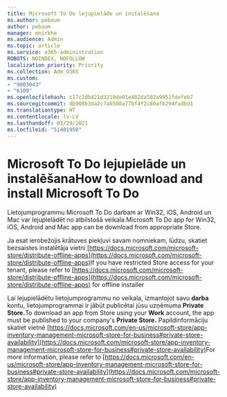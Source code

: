 ```yaml
---
title: Microsoft To Do lejupielāde un instalēšana
ms.author: pebaum
author: pebaum
manager: mnirkhe
ms.audience: Admin
ms.topic: article
ms.service: o365-administration
ROBOTS: NOINDEX, NOFOLLOW
localization_priority: Priority
ms.collection: Adm_O365
ms.custom:
- "9003043"
- "6109"
ms.openlocfilehash: c17c2db421d3210de01e402da502a9951fdefeb7
ms.sourcegitcommit: db908b3da2c7a6508a77bf4f2c80afb294fadbd1
ms.translationtype: HT
ms.contentlocale: lv-LV
ms.lasthandoff: 03/29/2021
ms.locfileid: "51401950"
---
```

# <a name="how-to-download-and-install-microsoft-to-do"></a><span data-ttu-id="05af3-102">Microsoft To Do lejupielāde un instalēšana</span><span class="sxs-lookup"><span data-stu-id="05af3-102">How to download and install Microsoft To Do</span></span>

<span data-ttu-id="05af3-103">Lietojumprogrammu Microsoft To Do darbam ar Win32, iOS, Android un Mac var lejupielādēt no atbilstošā veikala.</span><span class="sxs-lookup"><span data-stu-id="05af3-103">Microsoft To Do app for Win32, iOS, Android and Mac app can be download from appropriate Store.</span></span>

<span data-ttu-id="05af3-104">Ja esat ierobežojis krātuves piekļuvi savam nomniekam, lūdzu, skatiet bezsaistes instalētāja vietni [https://docs.microsoft.com/microsoft-store/distribute-offline-apps](https://docs.microsoft.com/microsoft-store/distribute-offline-apps)</span><span class="sxs-lookup"><span data-stu-id="05af3-104">If you have restricted Store access for your tenant, please refer to [https://docs.microsoft.com/microsoft-store/distribute-offline-apps](https://docs.microsoft.com/microsoft-store/distribute-offline-apps) for offline installer</span></span>

<span data-ttu-id="05af3-105">Lai lejupielādētu lietojumprogrammu no veikala, izmantojot savu **darba** kontu, lietojumprogrammai ir jābūt publicētai jūsu uzņēmuma **Private Store.**</span><span class="sxs-lookup"><span data-stu-id="05af3-105">To download an app from Store using your **Work** account, the app must be published to your company's **Private Store.**</span></span> <span data-ttu-id="05af3-106">Papildinformāciju skatiet vietnē [https://docs.microsoft.com/en-us/microsoft-store/app-inventory-management-microsoft-store-for-business#private-store-availability](https://docs.microsoft.com/microsoft-store/app-inventory-management-microsoft-store-for-business#private-store-availability)</span><span class="sxs-lookup"><span data-stu-id="05af3-106">For more information, please refer to [https://docs.microsoft.com/en-us/microsoft-store/app-inventory-management-microsoft-store-for-business#private-store-availability](https://docs.microsoft.com/microsoft-store/app-inventory-management-microsoft-store-for-business#private-store-availability)</span></span>